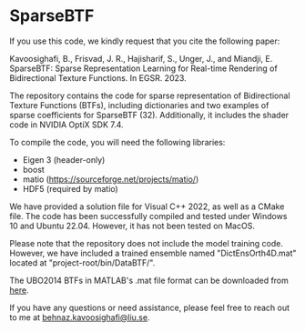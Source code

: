 # SparseBTF

If you use this code, we kindly request that you cite the following paper:

Kavoosighafi, B., Frisvad, J. R., Hajisharif, S., Unger, J., and Miandji, E. SparseBTF: Sparse Representation Learning for Real-time Rendering of Bidirectional Texture Functions. In EGSR. 2023.

The repository contains the code for sparse representation of Bidirectional Texture Functions (BTFs), including dictionaries and two examples of sparse coefficients for SparseBTF (32). Additionally, it includes the shader code in NVIDIA OptiX SDK 7.4. 

To compile the code, you will need the following libraries:

- Eigen 3 (header-only)
- boost
- matio (https://sourceforge.net/projects/matio/)
- HDF5 (required by matio)

We have provided a solution file for Visual C++ 2022, as well as a CMake file. The code has been successfully compiled and tested under Windows 10 and Ubuntu 22.04. However, it has not been tested on MacOS.

Please note that the repository does not include the model training code. However, we have included a trained ensemble named "DictEnsOrth4D.mat" located at "project-root/bin/DataBTF/".

The UBO2014 BTFs in MATLAB's .mat file format can be downloaded from [here](https://drive.google.com/drive/folders/13guJ4x4VjN_xH6_dB-pxr5lmLZGaqQ2h).

If you have any questions or need assistance, please feel free to reach out to me at behnaz.kavoosighafi@liu.se.

